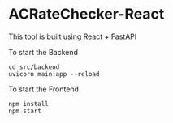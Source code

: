 # ACRateChecker-React

This tool is built using React + FastAPI

To start the Backend
```
cd src/backend
uvicorn main:app --reload
```

To start the Frontend
```
npm install
npm start
```